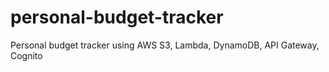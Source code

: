 # personal-budget-tracker
Personal budget tracker using AWS S3, Lambda, DynamoDB, API Gateway, Cognito
